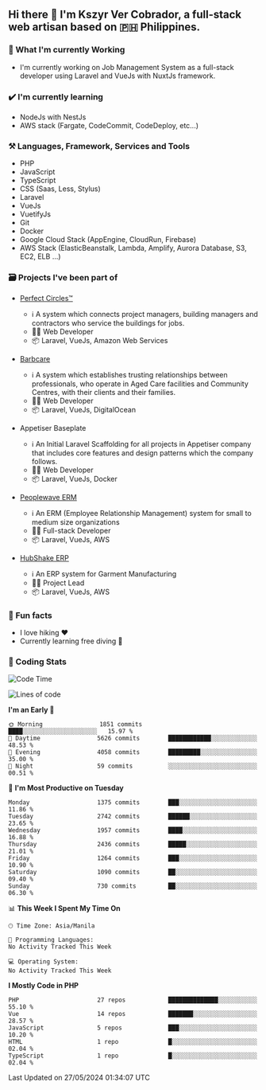 ## Hi there 👋 I'm Kszyr Ver Cobrador, a full-stack web artisan based on 🇵🇭 Philippines.

### 🚀 What I'm currently Working

- I'm currently working on Job Management System as a full-stack developer using Laravel and VueJs with NuxtJs framework.

### ✔️ I'm currently learning

- NodeJs with NestJs
- AWS stack (Fargate, CodeCommit, CodeDeploy, etc...)

### ⚒️ Languages, Framework, Services and Tools
- PHP
- JavaScript
- TypeScript
- CSS (Saas, Less, Stylus)
- Laravel
- VueJs
- VuetifyJs
- Git
- Docker
- Google Cloud Stack (AppEngine, CloudRun, Firebase)
- AWS Stack (ElasticBeanstalk, Lambda, Amplify, Aurora Database, S3, EC2, ELB ...)


### 🗃 Projects I've been part of

- <a href="https://perfectcircles.com.au/" target="_blank">Perfect Circles™</a>

  - ℹ️ A system which connects project managers, building managers and contractors who service the buildings for jobs.
  - 👨‍💻 Web Developer
  - 📦 Laravel, VueJs, Amazon Web Services

- <a href="https://appetiser.com.au/portfolio/barbcare" target="_blank">Barbcare</a>

  - ℹ️ A system which establishes trusting relationships between professionals, who operate in Aged Care facilities and Community Centres, with their clients and their families.
  - 👨‍💻 Web Developer
  - 📦 Laravel, VueJs, DigitalOcean

- Appetiser Baseplate

  - ℹ️ An Initial Laravel Scaffolding for all projects in Appetiser company that includes core features and design patterns which the company follows.
  - 👨‍💻 Web Developer
  - 📦 Laravel, VueJs, Docker

- <a href="https://peoplewave.co" target="_blank">Peoplewave ERM</a>

  - ℹ️ An ERM (Employee Relationship Management) system for small to medium size organizations
  - 👨‍💻 Full-stack Developer
  - 📦 Laravel, VueJs, AWS

- <a href="https://www.posbang.com/garment-erp" target="_blank">HubShake ERP</a>

  - ℹ️ An ERP system for Garment Manufacturing
  - 👨‍💻 Project Lead
  - 📦 Laravel, VueJs, AWS

### 🌴 Fun facts

- I love hiking ❤️
- Currently learning free diving 🥽

### 🌟 Coding Stats

<!-- WakaTime Stats -->

<!--START_SECTION:waka-->
![Code Time](http://img.shields.io/badge/Code%20Time-2%2C996%20hrs%2019%20mins-blue)

![Lines of code](https://img.shields.io/badge/From%20Hello%20World%20I%27ve%20Written-10.8%20million%20lines%20of%20code-blue)

**I'm an Early 🐤** 

```text
🌞 Morning                1851 commits        ████░░░░░░░░░░░░░░░░░░░░░   15.97 % 
🌆 Daytime                5626 commits        ████████████░░░░░░░░░░░░░   48.53 % 
🌃 Evening                4058 commits        █████████░░░░░░░░░░░░░░░░   35.00 % 
🌙 Night                  59 commits          ░░░░░░░░░░░░░░░░░░░░░░░░░   00.51 % 
```
📅 **I'm Most Productive on Tuesday** 

```text
Monday                   1375 commits        ███░░░░░░░░░░░░░░░░░░░░░░   11.86 % 
Tuesday                  2742 commits        ██████░░░░░░░░░░░░░░░░░░░   23.65 % 
Wednesday                1957 commits        ████░░░░░░░░░░░░░░░░░░░░░   16.88 % 
Thursday                 2436 commits        █████░░░░░░░░░░░░░░░░░░░░   21.01 % 
Friday                   1264 commits        ███░░░░░░░░░░░░░░░░░░░░░░   10.90 % 
Saturday                 1090 commits        ██░░░░░░░░░░░░░░░░░░░░░░░   09.40 % 
Sunday                   730 commits         ██░░░░░░░░░░░░░░░░░░░░░░░   06.30 % 
```


📊 **This Week I Spent My Time On** 

```text
🕑︎ Time Zone: Asia/Manila

💬 Programming Languages: 
No Activity Tracked This Week

💻 Operating System: 
No Activity Tracked This Week
```

**I Mostly Code in PHP** 

```text
PHP                      27 repos            ██████████████░░░░░░░░░░░   55.10 % 
Vue                      14 repos            ███████░░░░░░░░░░░░░░░░░░   28.57 % 
JavaScript               5 repos             ███░░░░░░░░░░░░░░░░░░░░░░   10.20 % 
HTML                     1 repo              █░░░░░░░░░░░░░░░░░░░░░░░░   02.04 % 
TypeScript               1 repo              █░░░░░░░░░░░░░░░░░░░░░░░░   02.04 % 
```




 Last Updated on 27/05/2024 01:34:07 UTC
<!--END_SECTION:waka-->
